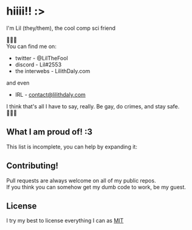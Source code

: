 # hiiii!! :>

I'm Lil (they/them), the cool comp sci friend 

🐑🐑🐑 \
You can find me on: 
- twitter - @LilTheFool
- discord - Lil#2553
- the interwebs - LilithDaly.com

and even
- IRL - contact@lilithdaly.com

I think that's all I have to say, really. Be gay, do crimes, and stay safe. \
🐑🐑🐑

## What I am proud of! :3

This list is incomplete, you can help by expanding it:

## Contributing!
Pull requests are always welcome on all of my public repos. \
If you think you can somehow get my dumb code to work, be my guest.

## License
I try my best to license everything I can as
[MIT](https://choosealicense.com/licenses/mit/)
